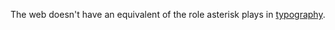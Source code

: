 The web doesn't have an equivalent of the role asterisk plays in <a href="https://en.wikipedia.org/wiki/Asterisk#Typography">typography</a>. 
